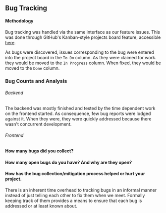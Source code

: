 ## Bug Tracking

#### Methodology
Bug tracking was handled via the same interface as our feature issues.
This was done through GitHub's Kanban-style projects board feature, accessible [here](https://github.com/hgzimmerman/SWEN344-web-project/projects/).

As bugs were discovered, issues corresponding to the bug were entered into the project board in the `To Do` column.
As they were claimed for work. they would be moved to the `In Progress` column.
When fixed, they would be moved to the `Done` column.

### Bug Counts and Analysis

###### Backend
The backend was mostly finished and tested by the time dependent work on the frontend started.
As consequence, few bug reports were lodged against it.
When they were, they were quickly addressed because there wasn't concurrent development.

###### Frontend


#### How many bugs did you collect?


#### How many open bugs do you have? And why are they open?


#### How has the bug collection/mitigation process helped or hurt your project.
There is an inherent time overhead to tracking bugs in an informal manner instead of just telling each other to fix them when we meet.
Formally keeping track of them provides a means to ensure that each bug is addressed or at least known about.

